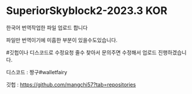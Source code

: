 # SuperiorSkyblock2-2023.3 KOR
한국어 번역작업한 파일 업로드 합니다

파일만 번역이기에 미흡한 부분이 있을수도있습니다.

#깃헙이나 디스코드로 수정요청 줄수 찾아서 문의주면 수정해서 업로드 진행하겠습니다.

디스코드 : 짱구#walletfairy

깃헙 : https://github.com/mangchi57?tab=repositories
